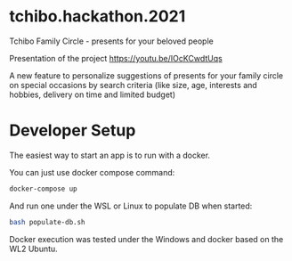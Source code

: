 # tchibo.hackathon.2021

Tchibo Family Circle - presents for your beloved people 

Presentation of the project https://youtu.be/IOcKCwdtUqs

A new feature to personalize suggestions of presents for your family circle on special occasions by search criteria 
(like size, age, interests and hobbies, delivery on time and limited budget) 


# Developer Setup

The easiest way to start an app is to run with a docker.

You can just use docker compose command:

```bash
docker-compose up
```

And run one under the WSL or Linux to populate DB when started:
```bash
bash populate-db.sh
```

Docker execution was tested under the Windows and docker based on the WL2 Ubuntu.

